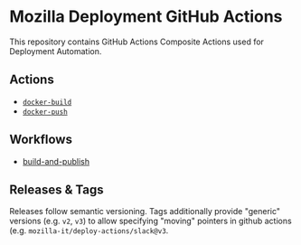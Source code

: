 # Mozilla Deployment GitHub Actions

This repository contains GitHub Actions Composite Actions used for Deployment Automation.

## Actions
* [`docker-build`](./docker-build/README.md)
* [`docker-push`](./docker-push//README.md)

## Workflows
* [build-and-publish](./reusable-workflow-docs/build-and-push.md)


## Releases & Tags

Releases follow semantic versioning. Tags additionally provide "generic" versions (e.g. `v2`, `v3`) to allow specifying "moving" pointers in github actions (e.g. `mozilla-it/deploy-actions/slack@v3`.
